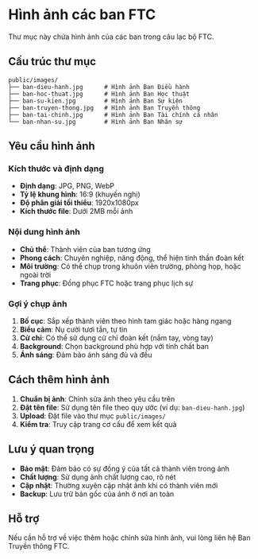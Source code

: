 # Hình ảnh các ban FTC

Thư mục này chứa hình ảnh của các ban trong câu lạc bộ FTC.

## Cấu trúc thư mục

```
public/images/
├── ban-dieu-hanh.jpg      # Hình ảnh Ban Điều hành
├── ban-hoc-thuat.jpg      # Hình ảnh Ban Học thuật  
├── ban-su-kien.jpg        # Hình ảnh Ban Sự kiện
├── ban-truyen-thong.jpg   # Hình ảnh Ban Truyền thông
├── ban-tai-chinh.jpg      # Hình ảnh Ban Tài chính cá nhân
└── ban-nhan-su.jpg        # Hình ảnh Ban Nhân sự
```

## Yêu cầu hình ảnh

### Kích thước và định dạng
- **Định dạng**: JPG, PNG, WebP
- **Tỷ lệ khung hình**: 16:9 (khuyến nghị)
- **Độ phân giải tối thiểu**: 1920x1080px
- **Kích thước file**: Dưới 2MB mỗi ảnh

### Nội dung hình ảnh
- **Chủ thể**: Thành viên của ban tương ứng
- **Phong cách**: Chuyên nghiệp, năng động, thể hiện tinh thần đoàn kết
- **Môi trường**: Có thể chụp trong khuôn viên trường, phòng họp, hoặc ngoài trời
- **Trang phục**: Đồng phục FTC hoặc trang phục lịch sự

### Gợi ý chụp ảnh
1. **Bố cục**: Sắp xếp thành viên theo hình tam giác hoặc hàng ngang
2. **Biểu cảm**: Nụ cười tươi tắn, tự tin
3. **Cử chỉ**: Có thể sử dụng cử chỉ đoàn kết (nắm tay, vòng tay)
4. **Background**: Chọn background phù hợp với tính chất ban
5. **Ánh sáng**: Đảm bảo ánh sáng đủ và đều

## Cách thêm hình ảnh

1. **Chuẩn bị ảnh**: Chỉnh sửa ảnh theo yêu cầu trên
2. **Đặt tên file**: Sử dụng tên file theo quy ước (ví dụ: `ban-dieu-hanh.jpg`)
3. **Upload**: Đặt file vào thư mục `public/images/`
4. **Kiểm tra**: Truy cập trang cơ cấu để xem kết quả

## Lưu ý quan trọng

- **Bảo mật**: Đảm bảo có sự đồng ý của tất cả thành viên trong ảnh
- **Chất lượng**: Sử dụng ảnh chất lượng cao, rõ nét
- **Cập nhật**: Thường xuyên cập nhật ảnh khi có thành viên mới
- **Backup**: Lưu trữ bản gốc của ảnh ở nơi an toàn

## Hỗ trợ

Nếu cần hỗ trợ về việc thêm hoặc chỉnh sửa hình ảnh, vui lòng liên hệ Ban Truyền thông FTC.
